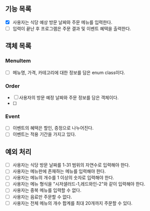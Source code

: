 ## 기능 목록
- [x] 사용자는 식당 예상 방문 날짜와 주문 메뉴를 입력한다.
- [ ] 입력이 끝난 후 프로그램은 주문 결과 및 이벤트 혜택을 출력한다.
## 객체 목록
### MenuItem
- [ ] 메뉴명, 가격, 카테고리에 대한 정보를 담은 enum class이다.
### Order
- [ ] 사용자의 방문 예정 날짜와 주문 정보를 담은 객체이다.
- [ ] 
### Event
- [ ] 이벤트의 혜택은 할인, 증정으로 나누어진다.
- [ ] 이벤트는 적용 기간을 가지고 있다.
## 예외 처리
- [ ] 사용자는 식당 방문 날짜를 1-31 범위의 자연수로 입력해야 한다.
- [ ] 사용자는 메뉴판에 존재하는 메뉴를 입력해야 한다.
- [ ] 사용자는 메뉴의 개수를 1 이상의 숫자로 입력해야 한다.
- [ ] 사용자는 메뉴 형식을 "시저샐러드-1,레드와인-2"와 같이 입력해야 한다.
- [ ] 사용자는 중복 메뉴를 입력할 수 없다.
- [ ] 사용자는 음료만 주문할 수 없다.
- [ ] 사용자는 전체 메뉴의 개수 합계를 최대 20개까지 주문할 수 있다. 
